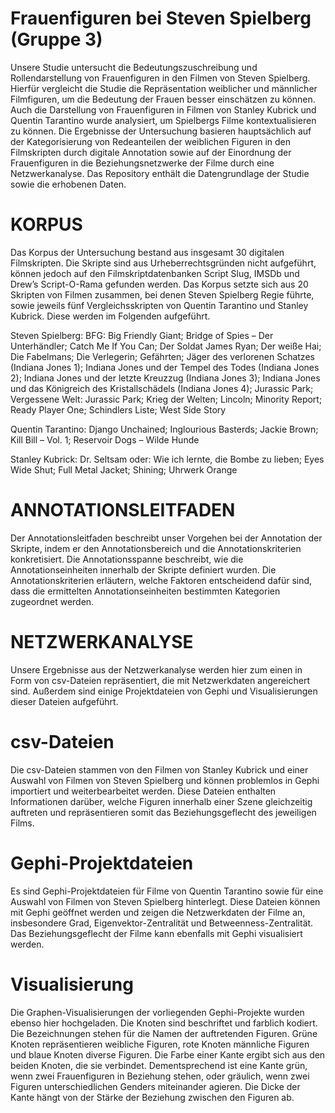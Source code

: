 # Frauenfiguren bei Steven Spielberg (Gruppe 3)
Unsere Studie untersucht die Bedeutungszuschreibung und Rollendarstellung von Frauenfiguren in den Filmen von Steven Spielberg. Hierfür vergleicht die Studie die Repräsentation weiblicher und männlicher Filmfiguren, um die Bedeutung der Frauen besser einschätzen zu können. Auch die Darstellung von Frauenfiguren in Filmen von Stanley Kubrick und Quentin Tarantino wurde analysiert, um Spielbergs Filme kontextualisieren zu können. Die Ergebnisse der Untersuchung basieren hauptsächlich auf der Kategorisierung von Redeanteilen der weiblichen Figuren in den Filmskripten durch digitale Annotation sowie auf der Einordnung der Frauenfiguren in die Beziehungsnetzwerke der Filme durch eine Netzwerkanalyse.
Das Repository enthält die Datengrundlage der Studie sowie die erhobenen Daten.

# KORPUS
Das Korpus der Untersuchung bestand aus insgesamt 30 digitalen Filmskripten. Die Skripte sind aus Urheberrechtsgründen nicht aufgeführt, können jedoch auf den Filmskriptdatenbanken Script Slug, IMSDb und Drew’s Script-O-Rama gefunden werden. Das Korpus setzte sich aus 20 Skripten von Filmen zusammen, bei denen Steven Spielberg Regie führte, sowie jeweils fünf Vergleichsskripten von Quentin Tarantino und Stanley Kubrick. Diese werden im Folgenden aufgeführt.

Steven Spielberg:
BFG: Big Friendly Giant;
Bridge of Spies – Der Unterhändler;
Catch Me If You Can;
Der Soldat James Ryan;
Der weiße Hai;
Die Fabelmans;
Die Verlegerin;
Gefährten;
Jäger des verlorenen Schatzes (Indiana Jones 1);
Indiana Jones und der Tempel des Todes (Indiana Jones 2);
Indiana Jones und der letzte Kreuzzug (Indiana Jones 3);
Indiana Jones und das Königreich des Kristallschädels (Indiana Jones 4);
Jurassic Park;
Vergessene Welt: Jurassic Park;
Krieg der Welten;
Lincoln;
Minority Report;
Ready Player One;
Schindlers Liste;
West Side Story

Quentin Tarantino:
Django Unchained;
Inglourious Basterds;
Jackie Brown;
Kill Bill – Vol. 1;
Reservoir Dogs – Wilde Hunde

Stanley Kubrick:
Dr. Seltsam oder: Wie ich lernte, die Bombe zu lieben;
Eyes Wide Shut;
Full Metal Jacket;
Shining;
Uhrwerk Orange

# ANNOTATIONSLEITFADEN
Der Annotationsleitfaden beschreibt unser Vorgehen bei der Annotation der Skripte, indem er den Annotationsbereich und die Annotationskriterien konkretisiert. Die Annotationsspanne beschreibt, wie die Annotationseinheiten innerhalb der Skripte definiert wurden. Die Annotationskriterien erläutern, welche Faktoren entscheidend dafür sind, dass die ermittelten Annotationseinheiten bestimmten Kategorien zugeordnet werden.

# NETZWERKANALYSE
Unsere Ergebnisse aus der Netzwerkanalyse werden hier zum einen in Form von csv-Dateien repräsentiert, die mit Netzwerkdaten angereichert sind. Außerdem sind einige Projektdateien von Gephi und Visualisierungen dieser Dateien aufgeführt.
# csv-Dateien
Die csv-Dateien stammen von den Filmen von Stanley Kubrick und einer Auswahl von Filmen von Steven Spielberg und können problemlos in Gephi importiert und weiterbearbeitet werden. Diese Dateien enthalten Informationen darüber, welche Figuren innerhalb einer Szene gleichzeitig auftreten und repräsentieren somit das Beziehungsgeflecht des jeweiligen Films.
# Gephi-Projektdateien
Es sind Gephi-Projektdateien für Filme von Quentin Tarantino sowie für eine Auswahl von Filmen von Steven Spielberg hinterlegt. Diese Dateien können mit Gephi geöffnet werden und zeigen die Netzwerkdaten der Filme an, insbesondere Grad, Eigenvektor-Zentralität und Betweenness-Zentralität. Das Beziehungsgeflecht der Filme kann ebenfalls mit Gephi visualisiert werden.
# Visualisierung
Die Graphen-Visualisierungen der vorliegenden Gephi-Projekte wurden ebenso hier hochgeladen. Die Knoten sind beschriftet und farblich kodiert. Die Bezeichnungen stehen für die Namen der auftretenden Figuren. Grüne Knoten repräsentieren weibliche Figuren, rote Knoten männliche Figuren und blaue Knoten diverse Figuren. Die Farbe einer Kante ergibt sich aus den beiden Knoten, die sie verbindet. Dementsprechend ist eine Kante grün, wenn zwei Frauenfiguren in Beziehung stehen, oder gräulich, wenn zwei Figuren unterschiedlichen Genders miteinander agieren. Die Dicke der Kante hängt von der Stärke der Beziehung zwischen den Figuren ab.
